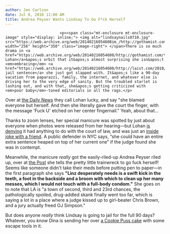 ```yaml
---
author: Jen Carlson
date: Jul 8, 2010 11:00 AM
title: Andrea Peyser Wants Lindsay To Go F*ck Herself
---
```



                            
                            
                            
                            <p><span class="mt-enclosure mt-enclosure-image" style="display: inline;"> <img alt="lindsaynails0710.jpg" src="https://web.archive.org/web/20140216054608im_/http://gothamist.com/attachments/arts_jen/lindsaynails0710.jpg" width="256" height="350" class="image-right"> </span>There is so much drama in <a href="https://web.archive.org/web/20140216054608/http://gothamist.com/tags/lindsaylohan">Lindsay Lohan</a>&apos;s orbit that it&apos;s almost surprising she isn&apos;t <em>embracing</em> <a href="https://web.archive.org/web/20140216054608/http://laist.com/2010/07/06/lohan_sentenced_to_90_days_in_jail.php">this jail sentence</a> she just got slapped with. It&apos;s like a 90-day vacation from paparazzi, family, the internet, and whatever else is driving her to the very edge of sanity. But the troubled starlet is lashing out, and with that, she&apos;s getting criticized with <em>poor baby</em>-toned editorials in all the rags.</p>

<p>Over at <a href="https://web.archive.org/web/20140216054608/http://www.nydailynews.com/gossip/2010/07/08/2010-07-08_your_pity_party_is_over_linds_should_drop_poor_me_act_and_count_lucky_stars.html">the Daily News</a> they call Lohan lucky, and say &quot;she blamed everyone but herself. And then she literally gave the court the finger, with the message &apos;Fuck U&apos; etched on her center fingernail.&quot; Yeah, about that...</p>

<p>Thanks to zoom lenses, her special manicure was spotted by just about everyone when photos were released from her hearing&#x2014;but Lohan <a href="https://web.archive.org/web/20140216054608/http://www.nypost.com/p/news/national/lindsay_lohan_defends_obscene_manicure_aDMu2FbIUH7nl8Yfq32qQK?CMP=OTC-rss&amp;FEEDNAME=">is denying</a> it had anything to do with the court of law, and was just an <a href="https://web.archive.org/web/20140216054608/http://twitter.com/lindsaylohan/status/17982400624">inside joke with a friend</a>. A public defender in NYC says, &#x201C;she could have an entire extra sentence heaped on top of her current one&quot; if the judge found she was in contempt.</p>

<p>Meanwhile, the manicure <em>really</em> got the easily-riled-up Andrea Peyser riled up, over at <a href="https://web.archive.org/web/20140216054608/http://www.nypost.com/p/news/national/no_lindsay_it_time_you_yourself_NEg71ieeTrAoh1AE9gFxxL?CMP=OTC-rss&amp;FEEDNAME=">the Post</a> she tells the pretty little trainwreck to go fuck herself! Seems like someone didn&apos;t take their meds before putting pen to paper&#x2014;in the first paragraph she says <strong>&quot;Linz desperately needs is a swift kick in the teeth, a foot in the backside and a broom with which to clean up her many messes, which I would not touch with a full-body condom.&quot;</strong> She goes on to note that LA is &quot;a town of second, third and 23rd chances, the pathologically spoiled, drug-addled skank finally went too far, which is saying a lot in a place where a judge kissed up to girl-beater Chris Brown, and a jury actually freed OJ Simpson.&quot; </p>

<p>But does anyone <em>really</em> think Lindsay is going to jail for the full 90 days? Whatever, you <em>know</em> Dina is sending her over <a href="https://web.archive.org/web/20140216054608/http://gothamist.com/2010/06/17/carvel_denies_dina_lohan_a_cake.php">a Cookie Puss cake</a> with some escape tools in it.</p>
                            
                            
                            